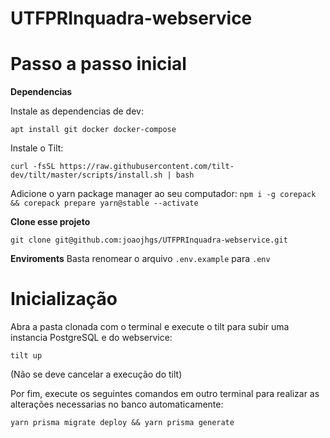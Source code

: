 # UTFPRInquadra-webservice

# Passo a passo inicial

**Dependencias**

Instale as dependencias de dev:

`apt install git docker docker-compose`

Instale o Tilt:

`curl -fsSL https://raw.githubusercontent.com/tilt-dev/tilt/master/scripts/install.sh | bash`

Adicione o yarn package manager ao seu computador:
`npm i -g corepack && corepack prepare yarn@stable --activate`

**Clone esse projeto**

`git clone git@github.com:joaojhgs/UTFPRInquadra-webservice.git`

**Enviroments**
Basta renomear o arquivo `.env.example` para `.env`

# Inicialização
Abra a pasta clonada com o terminal e execute o tilt para subir uma instancia PostgreSQL e do webservice:

`tilt up`

(Não se deve cancelar a execução do tilt)

Por fim, execute os seguintes comandos em outro terminal para realizar as alterações necessarias no banco automaticamente:

`yarn prisma migrate deploy && yarn prisma generate`
